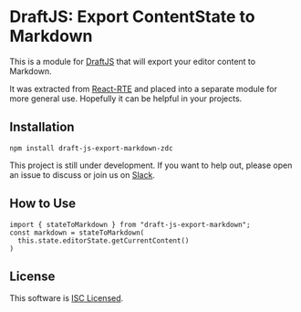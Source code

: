 # DraftJS: Export ContentState to Markdown

This is a module for [DraftJS](https://github.com/facebook/draft-js) that will export your editor content to Markdown.

It was extracted from [React-RTE](https://react-rte.org) and placed into a separate module for more general use. Hopefully it can be helpful in your projects.

## Installation

    npm install draft-js-export-markdown-zdc

This project is still under development. If you want to help out, please open an issue to discuss or join us on [Slack](https://draftjs.slack.com/).

## How to Use

    import { stateToMarkdown } from "draft-js-export-markdown";
    const markdown = stateToMarkdown(
      this.state.editorState.getCurrentContent()
    )

## License

This software is [ISC Licensed](/LICENSE).
